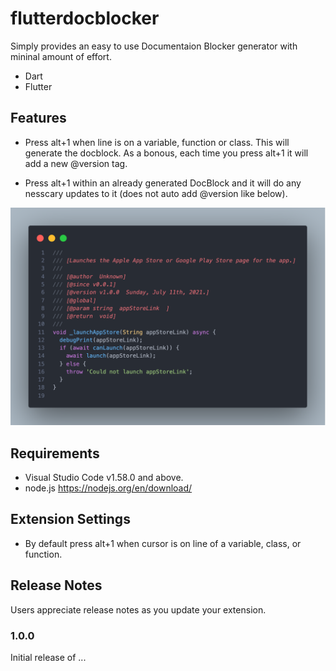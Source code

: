# flutterdocblocker

Simply provides an easy to use Documentaion Blocker generator with mininal amount of effort.

+ Dart
+ Flutter

## Features

+ Press alt+1 when line is on a variable, function or class. This will generate the docblock. As a bonous, each time you press alt+1 it will add a new @version tag.

+ Press alt+1 within an already generated DocBlock and it will do any nesscary updates to it (does not auto add @version like below).
 <img alt="Logo" width=1000 src="./code.png">

<!-- > Tip: Many popular extensions utilize animations. This is an excellent way to show off your extension! We recommend short, focused animations that are easy to follow. -->

## Requirements

+ Visual Studio Code v1.58.0 and above.
+ node.js <https://nodejs.org/en/download/>

## Extension Settings

+ By default press alt+1 when cursor is on line of a variable, class, or function.

## Release Notes

Users appreciate release notes as you update your extension.

### 1.0.0

Initial release of ...
